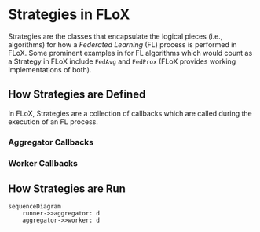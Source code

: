 # Strategies in FLoX
Strategies are the classes that encapsulate the logical pieces (i.e., algorithms) for how a _Federated Learning_ (FL) process is performed in FLoX. Some prominent examples in for FL algorithms which would count as a Strategy in FLoX include ``FedAvg`` and ``FedProx`` (FLoX provides working implementations of both).

## How Strategies are Defined
In FLoX, Strategies are a collection of callbacks which are called during the execution of an FL process.

### Aggregator Callbacks

### Worker Callbacks

## How Strategies are Run

```mermaid
sequenceDiagram
    runner->>aggregator: d
    aggregator->>worker: d
```
